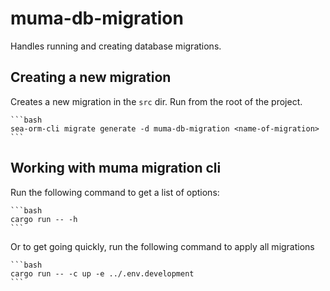 # muma-db-migration 

Handles running and creating database migrations. 

## Creating a new migration

Creates a new migration in the `src` dir. Run from the root of the project.

    ```bash
    sea-orm-cli migrate generate -d muma-db-migration <name-of-migration> 
    ```

## Working with muma migration cli

Run the following command to get a list of options:

    ```bash
    cargo run -- -h
    ```

Or to get going quickly, run the following command to apply all migrations

    ```bash
    cargo run -- -c up -e ../.env.development
    ```